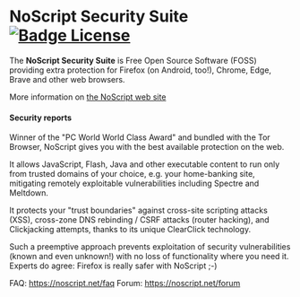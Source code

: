 <!--
Copyright (C) 2005-2021 Giorgio Maone <https://maone.net>

SPDX-License-Identifier: GPL-3.0-or-later
-->

# NoScript Security Suite [![Badge License]][License]

The __NoScript Security Suite__ is Free Open Source Software (FOSS) providing extra protection for Firefox (on Android, too!), Chrome, Edge, Brave and other web browsers.

More information on [the NoScript web site](https://noscript.net)

#### Security reports


Winner of the "PC World World Class Award" and bundled with the Tor Browser, NoScript gives you with the best available protection on the web.

It allows JavaScript, Flash, Java and other executable content to run only from trusted domains of your choice, e.g. your home-banking site, mitigating remotely exploitable vulnerabilities including Spectre and Meltdown.

It  protects your "trust boundaries" against cross-site scripting attacks (XSS), cross-zone DNS rebinding / CSRF attacks (router hacking), and Clickjacking attempts, thanks to its unique ClearClick technology.

Such a preemptive approach  prevents exploitation of security vulnerabilities (known and even unknown!) with no loss of functionality where you need it.
Experts do agree: Firefox is really safer with NoScript ;-)

FAQ: <a href="https://noscript.net/faq">https://noscript.net/faq</a>
Forum: <a href="https://noscript.net/forum">https://noscript.net/forum</a>


<!----------------------------------------------------------------------------->

[License]: ./LICENSE

[Badge License]: https://img.shields.io/badge/License-GPLv3-blue.svg
